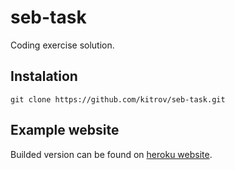 # seb-task
Coding exercise solution.

## Instalation

    git clone https://github.com/kitrov/seb-task.git

## Example website

Builded version can be found on [heroku website](https://seb-task.herokuapp.com/).
